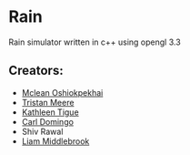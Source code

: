 Rain
====

Rain simulator written in c++ using opengl 3.3

## Creators:
* [Mclean Oshiokpekhai](https://github.com/Daxelman)
* [Tristan Meere](https://github.com/AdvisableRobin)
* [Kathleen Tigue](https://github.com/Kaffys)
* [Carl Domingo](https://github.com/cdomingo)
* Shiv Rawal
* [Liam Middlebrook](https://github.com/liam-middlebrook)
